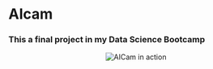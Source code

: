 # AIcam
### This a final project in my Data Science Bootcamp 

<p align="center">
  <img src="Animation.gif"   title = "AICam in action">
</p>
